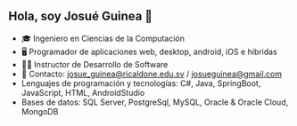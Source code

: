 ## Hola, soy Josué Guinea 👋

+ 🎓 Ingeniero en Ciencias de la Computación
+ 🖥️ Programador de aplicaciones web, desktop, android, iOS e hibridas
+ 🙋‍♂️ Instructor de Desarrollo de Software
+ 📨 Contacto: josue_guinea@ricaldone.edu.sv / josueguinea@gmail.com
+ Lenguajes de programación y tecnologías: C#, Java, SpringBoot, JavaScript, HTML, AndroidStudio
+ Bases de datos: SQL Server, PostgreSql, MySQL, Oracle & Oracle Cloud, MongoDB
